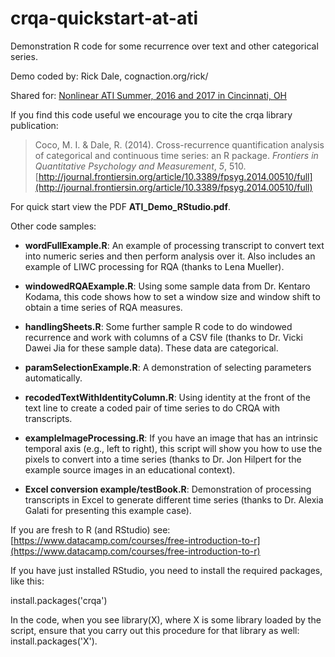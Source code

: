 # crqa-quickstart-at-ati

Demonstration R code for some recurrence over text and other categorical series.

Demo coded by: Rick Dale, cognaction.org/rick/ 

Shared for: [Nonlinear ATI Summer, 2016 and 2017 in Cincinnati, OH](http://www.apa.org/science/resources/ati/nonlinear.aspx)

If you find this code useful we encourage you to cite the crqa library publication:
 
> Coco, M. I. & Dale, R. (2014). Cross-recurrence quantification analysis of categorical and continuous time series: an R package. *Frontiers in Quantitative Psychology and Measurement*, *5*, 510.
> [http://journal.frontiersin.org/article/10.3389/fpsyg.2014.00510/full](http://journal.frontiersin.org/article/10.3389/fpsyg.2014.00510/full)

For quick start view the PDF **ATI_Demo_RStudio.pdf**. 

Other code samples:

* **wordFullExample.R**: An example of processing transcript to convert text into numeric series and then perform analysis over it. Also includes an example of LIWC processing for RQA (thanks to Lena Mueller).

* **windowedRQAExample.R**: Using some sample data from Dr. Kentaro Kodama, this code shows how to set a window size and window shift to obtain a time series of RQA measures.

* **handlingSheets.R**: Some further sample R code to do windowed recurrence and work with columns of a CSV file (thanks to Dr. Vicki Dawei Jia for these sample data). These data are categorical.

* **paramSelectionExample.R**: A demonstration of selecting parameters automatically.

* **recodedTextWithIdentityColumn.R**: Using identity at the front of the text line to create a coded pair of time series to do CRQA with transcripts.

* **exampleImageProcessing.R**: If you have an image that has an intrinsic temporal axis (e.g., left to right), this script will show you how to use the pixels to convert into a time series (thanks to Dr. Jon Hilpert for the example source images in an educational context).

* **Excel conversion example/testBook.R**: Demonstration of processing transcripts in Excel to generate different time series (thanks to Dr. Alexia Galati for presenting this example case).

If you are fresh to R (and RStudio) see: [https://www.datacamp.com/courses/free-introduction-to-r](https://www.datacamp.com/courses/free-introduction-to-r)

If you have just installed RStudio, you need to install the required packages, like this:

install.packages('crqa')

In the code, when you see library(X), where X is some library loaded by the script, ensure that you carry out this procedure for that library as well: install.packages('X').





